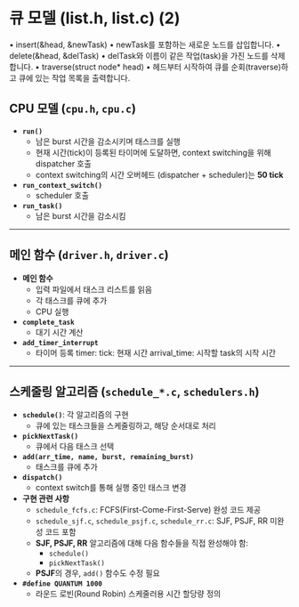 # 큐 모델 (list.h, list.c) (2)
• insert(&head, &newTask)
	• newTask를 포함하는 새로운 노드를 삽입합니다.
• delete(&head, &delTask)
	• delTask와 이름이 같은 작업(task)을 가진 노드를 삭제합니다.
• traverse(struct node* head)
	• 헤드부터 시작하여 큐를 순회(traverse)하고 큐에 있는 작업 목록을 출력합니다.
## CPU 모델 (`cpu.h`, `cpu.c`)
- **`run()`**
  - 남은 burst 시간을 감소시키며 태스크를 실행
  - 현재 시간(tick)이 등록된 타이머에 도달하면, context switching을 위해 dispatcher 호출
  - context switching의 시간 오버헤드 (dispatcher + scheduler)는 **50 tick**
- **`run_context_switch()`**
  - scheduler 호출
- **`run_task()`**
  - 남은 burst 시간을 감소시킴

---
## 메인 함수 (`driver.h`, `driver.c`)
- **메인 함수**
  - 입력 파일에서 태스크 리스트를 읽음
  - 각 태스크를 큐에 추가
  - CPU 실행
- **`complete_task`**
  - 대기 시간 계산
- **`add_timer_interrupt`**
  - 타이머 등록
timer: 
tick: 현재 시간
arrival_time: 시작할 task의 시작 시간

---
## 스케줄링 알고리즘 (`schedule_*.c`, `schedulers.h`)
- **`schedule()`**: 각 알고리즘의 구현
  - 큐에 있는 태스크들을 스케줄링하고, 해당 순서대로 처리
- **`pickNextTask()`**
  - 큐에서 다음 태스크 선택
- **`add(arr_time, name, burst, remaining_burst)`**
  - 태스크를 큐에 추가
- **`dispatch()`**
  - context switch를 통해 실행 중인 태스크 변경
- **구현 관련 사항**
  - `schedule_fcfs.c`: FCFS(First-Come-First-Serve) 완성 코드 제공
  - `schedule_sjf.c`, `schedule_psjf.c`, `schedule_rr.c`: SJF, PSJF, RR 미완성 코드 포함
  - **SJF, PSJF, RR** 알고리즘에 대해 다음 함수들을 직접 완성해야 함:
    - `schedule()`
    - `pickNextTask()`
  - **PSJF**의 경우, `add()` 함수도 수정 필요
- **`#define QUANTUM 1000`**
  - 라운드 로빈(Round Robin) 스케줄러용 시간 할당량 정의

